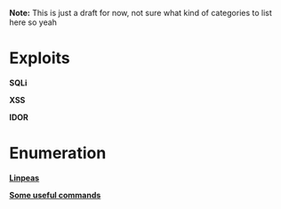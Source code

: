 **Note:** This is just a draft for now, not sure what kind of categories to list here so yeah

# Exploits

**SQLi**

**XSS**

**IDOR**

# Enumeration

[**Linpeas**](Linpeas/Notes.md)

[**Some useful commands**](Commands/Notes.md)
